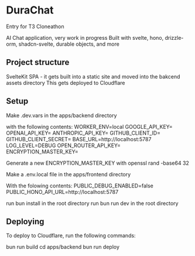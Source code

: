 # DuraChat

Entry for T3 Cloneathon

AI Chat application, very work in progress
Built with svelte, hono, drizzle-orm, shadcn-svelte, durable objects, and more

## Project structure

SvelteKit SPA - it gets built into a static site and moved into the bakcend assets directory
This gets deployed to Cloudflare

## Setup

Make .dev.vars in the apps/backend directory

with the following contents:
WORKER_ENV=local
GOOGLE_API_KEY=
OPENAI_API_KEY=
ANTHROPIC_API_KEY=
GITHUB_CLIENT_ID=
GITHUB_CLIENT_SECRET=
BASE_URL=http://localhost:5787
LOG_LEVEL=DEBUG
OPEN_ROUTER_API_KEY=
ENCRYPTION_MASTER_KEY=

Generate a new ENCRYPTION_MASTER_KEY with openssl rand -base64 32

Make a .env.local file in the apps/frontend directory

With the folowing contents:
PUBLIC_DEBUG_ENABLED=false
PUBLIC_HONO_API_URL=http://localhost:5787


run bun install in the root directory
run bun run dev in the root directory

## Deploying

To deploy to Cloudflare, run the following commands:

bun run build
cd apps/backend
bun run deploy

